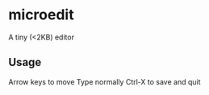 # microedit
 A tiny (<2KB) editor

## Usage
 Arrow keys to move
 Type normally
 Ctrl-X to save and quit

